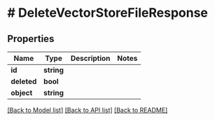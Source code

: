 # # DeleteVectorStoreFileResponse

## Properties

Name | Type | Description | Notes
------------ | ------------- | ------------- | -------------
**id** | **string** |  |
**deleted** | **bool** |  |
**object** | **string** |  |

[[Back to Model list]](../../README.md#models) [[Back to API list]](../../README.md#endpoints) [[Back to README]](../../README.md)
